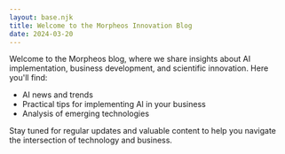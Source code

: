 ```yaml
---
layout: base.njk
title: Welcome to the Morpheos Innovation Blog
date: 2024-03-20
---
```


Welcome to the Morpheos blog, where we share insights about AI implementation, business development, and scientific innovation. Here you'll find:

- AI news and trends
- Practical tips for implementing AI in your business
- Analysis of emerging technologies

Stay tuned for regular updates and valuable content to help you navigate the intersection of technology and business. 